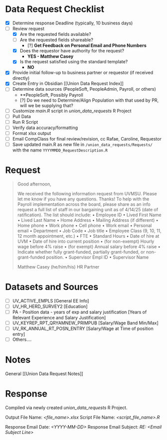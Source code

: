 # Data Request Checklist
- [x] Determine response Deadline (typically, 10 business days)
- [ ] Review request 
	- [x] Are the requested fields available?
	- [ ] Are the requested fields shareable?
		- [?] **Get Feedback on Personal Email and Phone Numbers**
	- [x] Does the requestor have authority for the request?
		- **YES - Matthew Casey**
	- [x] Is the request satisfied using the standard template?
		- **NO**
- [x] Provide initial follow-up to business partner or requestor (if received directly)
- [x] Create Entry in Obsidian [[Union Data Request Index]]
- [ ] Determine data sources (PeopleSoft, PeopleAdmin, Payroll, or others)
	- **PeopleSoft, Possibly Payroll
	- [?] Do we need to Determine/Align Population with that used by PR, will we be supplying that?
- [ ] Customize *main.R* script in *union_data_requests* R Project
- [ ] Pull Data
- [ ] Run R Script
- [ ] Verify data accuracy/formatting
- [ ] Format xlsx output
- [ ] Email CompClass for final review/revision, cc Rafae, Caroline, Requestor
- [ ] Save updated main.R as new file in `/union_data_requests/Requests/` with the name `YYYYMMDD_RequestDescription.R`

# Request

> Good afternoon,
> 
> We received the following information request from UVMSU. Please let me know if you have any questions. Thanks!
> To help with the Payroll implementation across the board, please share as an info request a full list of staff in our bargaining unit as of 4/14/25 (date of ratification). The list should include:
> •	Employee ID
> •	Lived First Name
> •	Lived Last Name
> •	Home Address
> •	Mailing Address (if different)
> •	Home phone
> •	Work phone
> •	Cell phone
> •	Work email
> •	Personal email
> •	Department
> •	Job Code
> •	Job title
> •	Employee Class (9, 10, 11, 12 month appointment, etc.)
> •	FTE
> •	Standard Hours
> •	Date of hire at UVM
> •	Date of hire into current position
> •	(for non-exempt) Hourly wage before 4% raise
> •	(for exempt) Annual salary before 4% raise
> •	Indicate whether fully grant-funded, partially grant-funded, or non-grant-funded position.
> •	Supervisor Empl ID
> •	Supervisor Name
> 
> 
> Matthew Casey (he/him/his)
> HR Partner
# Datasets and Sources
- [ ] UV_ACTIVE_EMPLS [General EE Info]
- [ ] UV_HR_HERD_SURVEY2 [Education]
- [ ] PA - Position data - years of exp and salary justification [Years of Relevant Experience and Salary Justification]
- [ ] UV_KEYREP_RPT_QRYAMNEW_PRIMPUB [Salary/Wage Band Min/Max]
- [ ] UV_RK_ANNUAL_RT_POSN_ENTRY [Salary/Wage at Time of position entry]
- [ ] Others....

# Notes
General [[Union Data Request Notes]]

# Response
Compiled via newly created *union_data_requests* R Project. 

Output File Name:  *<file_name>.xlsx*
Script File Name:    *<script_file_name>.R* 

Response Email Date:       *<YYYY-MM-DD\>*
Response Email Subject:   *RE: <Email Subject Line\>*
